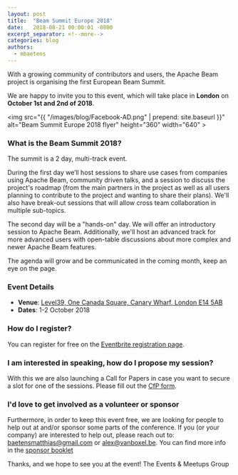 ```yaml
---
layout: post
title:  "Beam Summit Europe 2018"
date:   2018-08-21 00:00:01 -0800
excerpt_separator: <!--more-->
categories: blog
authors:
  - mbaetens
---
```


With a growing community of contributors and users, the Apache Beam project is organising the first European Beam Summit. 

We are happy to invite you to this event, which will take place in **London** on **October 1st and 2nd of 2018**. <!--more-->

<img src="{{ "/images/blog/Facebook-AD.png" | prepend: site.baseurl }}" alt="Beam Summit Europe 2018 flyer" height="360" width="640" >

### What is the Beam Summit 2018?
The summit is a 2 day, multi-track event. 

During the first day we’ll host sessions to share use cases from companies using Apache Beam, community driven talks, and a session to discuss the project's roadmap (from the main partners in the project as well as all users planning to contribute to the project and wanting to share their plans). We'll also have break-out sessions that will allow cross team collaboration in multiple sub-topics. 

The second day will be a "hands-on" day. We will offer an introductory session to Apache Beam. Additionally, we'll host an advanced track for more advanced users with open-table discussions about more complex and newer Apache Beam features.

The agenda will grow and be communicated in the coming month, keep an eye on the page.

### Event Details
- **Venue**: [Level39, One Canada Square, Canary Wharf, London E14 5AB](https://goo.gl/maps/LAC4haDzSzR2)
- **Dates**: 1-2 October 2018

### How do I register?
You can register for free on the [Eventbrite registration page](https://www.eventbrite.com/e/beam-summit-london-2018-tickets-49100625292#tickets). 

### I am interested in speaking, how do I propose my session?
With this we are also launching a Call for Papers in case you want to secure a slot for one of the sessions. Please fill out the [CfP form](https://goo.gl/forms/nrZOCC1JwEfLtKfA2).

### I'd love to get involved as a volunteer or sponsor
Furthermore, in order to keep this event free, we are looking for people to help out at and/or sponsor some parts of the conference. If you (or your company) are interested to help out, please reach out to: <baetensmatthias@gmail.com> or <alex@vanboxel.be>. You can find more info in the [sponsor booklet](https://drive.google.com/file/d/1RnZ52rGaB6BR-EKneBcabdMcg9Pl7z9M)

Thanks, and we hope to see you at the event! 
The Events & Meetups Group
